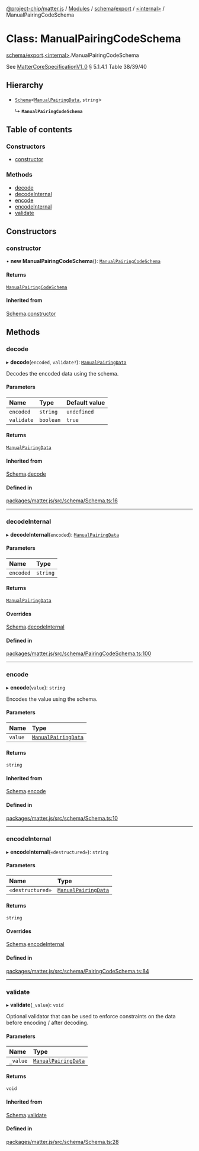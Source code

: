 [@project-chip/matter.js](../README.md) / [Modules](../modules.md) / [schema/export](../modules/schema_export.md) / [\<internal\>](../modules/schema_export._internal_.md) / ManualPairingCodeSchema

# Class: ManualPairingCodeSchema

[schema/export](../modules/schema_export.md).[\<internal\>](../modules/schema_export._internal_.md).ManualPairingCodeSchema

See [MatterCoreSpecificationV1_0](../interfaces/spec_export.MatterCoreSpecificationV1_0.md) § 5.1.4.1 Table 38/39/40

## Hierarchy

- [`Schema`](schema_export.Schema.md)\<[`ManualPairingData`](../modules/schema_export.md#manualpairingdata), `string`\>

  ↳ **`ManualPairingCodeSchema`**

## Table of contents

### Constructors

- [constructor](schema_export._internal_.ManualPairingCodeSchema.md#constructor)

### Methods

- [decode](schema_export._internal_.ManualPairingCodeSchema.md#decode)
- [decodeInternal](schema_export._internal_.ManualPairingCodeSchema.md#decodeinternal)
- [encode](schema_export._internal_.ManualPairingCodeSchema.md#encode)
- [encodeInternal](schema_export._internal_.ManualPairingCodeSchema.md#encodeinternal)
- [validate](schema_export._internal_.ManualPairingCodeSchema.md#validate)

## Constructors

### constructor

• **new ManualPairingCodeSchema**(): [`ManualPairingCodeSchema`](schema_export._internal_.ManualPairingCodeSchema.md)

#### Returns

[`ManualPairingCodeSchema`](schema_export._internal_.ManualPairingCodeSchema.md)

#### Inherited from

[Schema](schema_export.Schema.md).[constructor](schema_export.Schema.md#constructor)

## Methods

### decode

▸ **decode**(`encoded`, `validate?`): [`ManualPairingData`](../modules/schema_export.md#manualpairingdata)

Decodes the encoded data using the schema.

#### Parameters

| Name | Type | Default value |
| :------ | :------ | :------ |
| `encoded` | `string` | `undefined` |
| `validate` | `boolean` | `true` |

#### Returns

[`ManualPairingData`](../modules/schema_export.md#manualpairingdata)

#### Inherited from

[Schema](schema_export.Schema.md).[decode](schema_export.Schema.md#decode)

#### Defined in

[packages/matter.js/src/schema/Schema.ts:16](https://github.com/project-chip/matter.js/blob/3adaded6/packages/matter.js/src/schema/Schema.ts#L16)

___

### decodeInternal

▸ **decodeInternal**(`encoded`): [`ManualPairingData`](../modules/schema_export.md#manualpairingdata)

#### Parameters

| Name | Type |
| :------ | :------ |
| `encoded` | `string` |

#### Returns

[`ManualPairingData`](../modules/schema_export.md#manualpairingdata)

#### Overrides

[Schema](schema_export.Schema.md).[decodeInternal](schema_export.Schema.md#decodeinternal)

#### Defined in

[packages/matter.js/src/schema/PairingCodeSchema.ts:100](https://github.com/project-chip/matter.js/blob/3adaded6/packages/matter.js/src/schema/PairingCodeSchema.ts#L100)

___

### encode

▸ **encode**(`value`): `string`

Encodes the value using the schema.

#### Parameters

| Name | Type |
| :------ | :------ |
| `value` | [`ManualPairingData`](../modules/schema_export.md#manualpairingdata) |

#### Returns

`string`

#### Inherited from

[Schema](schema_export.Schema.md).[encode](schema_export.Schema.md#encode)

#### Defined in

[packages/matter.js/src/schema/Schema.ts:10](https://github.com/project-chip/matter.js/blob/3adaded6/packages/matter.js/src/schema/Schema.ts#L10)

___

### encodeInternal

▸ **encodeInternal**(`«destructured»`): `string`

#### Parameters

| Name | Type |
| :------ | :------ |
| `«destructured»` | [`ManualPairingData`](../modules/schema_export.md#manualpairingdata) |

#### Returns

`string`

#### Overrides

[Schema](schema_export.Schema.md).[encodeInternal](schema_export.Schema.md#encodeinternal)

#### Defined in

[packages/matter.js/src/schema/PairingCodeSchema.ts:84](https://github.com/project-chip/matter.js/blob/3adaded6/packages/matter.js/src/schema/PairingCodeSchema.ts#L84)

___

### validate

▸ **validate**(`_value`): `void`

Optional validator that can be used to enforce constraints on the data before encoding / after decoding.

#### Parameters

| Name | Type |
| :------ | :------ |
| `_value` | [`ManualPairingData`](../modules/schema_export.md#manualpairingdata) |

#### Returns

`void`

#### Inherited from

[Schema](schema_export.Schema.md).[validate](schema_export.Schema.md#validate)

#### Defined in

[packages/matter.js/src/schema/Schema.ts:28](https://github.com/project-chip/matter.js/blob/3adaded6/packages/matter.js/src/schema/Schema.ts#L28)
